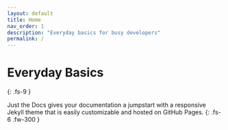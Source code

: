 ```yaml
---
layout: default
title: Home
nav_order: 1
description: "Everyday basics for busy developers"
permalink: /
---
```


# Everyday Basics
{: .fs-9 }

Just the Docs gives your documentation a jumpstart with a responsive Jekyll theme that is easily customizable and hosted on GitHub Pages.
{: .fs-6 .fw-300 }